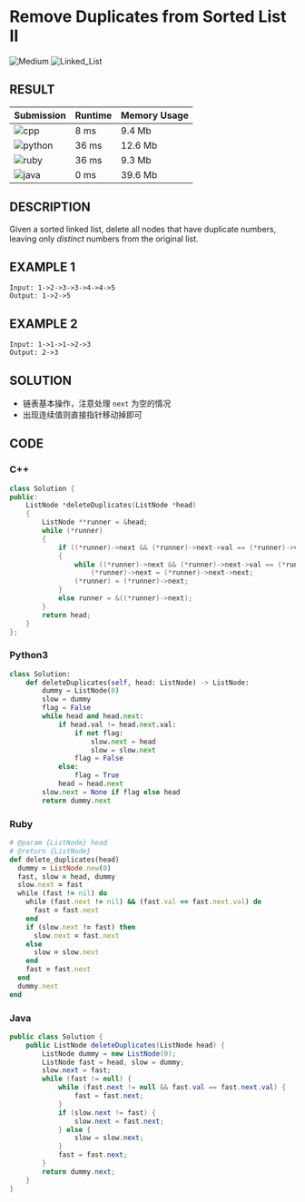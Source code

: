 # Remove Duplicates from Sorted List II

![Medium](https://img.shields.io/badge/-Medium-f0ad4e.svg) ![Linked_List](https://img.shields.io/badge/链表-Linked_List-007ec6.svg)

## RESULT

| Submission                                                        | Runtime | Memory Usage |
| ----------------------------------------------------------------- | ------- | ------------ |
| ![cpp](https://img.shields.io/badge/leetcode082-cpp-f34b7d.svg)   | 8 ms    | 9.4 Mb       |
| ![python](https://img.shields.io/badge/leetcode082-py-3572A5.svg) | 36 ms   | 12.6 Mb      |
| ![ruby](https://img.shields.io/badge/leetcode082-rb-701516.svg)   | 36 ms   | 9.3 Mb       |
| ![java](https://img.shields.io/badge/leetcode082-java-b07219.svg) | 0 ms    | 39.6 Mb      |

## DESCRIPTION

Given a sorted linked list, delete all nodes that have duplicate numbers, leaving only *distinct* numbers from the original list.

## EXAMPLE 1

```plain
Input: 1->2->3->3->4->4->5
Output: 1->2->5
```

## EXAMPLE 2

```plain
Input: 1->1->1->2->3
Output: 2->3
```

## SOLUTION

* 链表基本操作，注意处理 `next` 为空的情况
* 出现连续值则直接指针移动掉即可

## CODE

### C++

```cpp
class Solution {
public:
    ListNode *deleteDuplicates(ListNode *head)
    {
        ListNode **runner = &head;
        while (*runner)
        {
            if ((*runner)->next && (*runner)->next->val == (*runner)->val)
            {
                while ((*runner)->next && (*runner)->next->val == (*runner)->val)
                    (*runner)->next = (*runner)->next->next;
                (*runner) = (*runner)->next;
            }
            else runner = &((*runner)->next);
        }
        return head;
    }
};
```

### Python3

```python
class Solution:
    def deleteDuplicates(self, head: ListNode) -> ListNode:
        dummy = ListNode(0)
        slow = dummy
        flag = False
        while head and head.next:
            if head.val != head.next.val:
                if not flag:
                    slow.next = head
                    slow = slow.next
                flag = False
            else:
                flag = True
            head = head.next
        slow.next = None if flag else head
        return dummy.next
```

### Ruby

```ruby
# @param {ListNode} head
# @return {ListNode}
def delete_duplicates(head)
  dummy = ListNode.new(0)
  fast, slow = head, dummy
  slow.next = fast
  while (fast != nil) do
    while (fast.next != nil) && (fast.val == fast.next.val) do
      fast = fast.next
    end
    if (slow.next != fast) then
      slow.next = fast.next
    else
      slow = slow.next
    end
    fast = fast.next
  end
  dummy.next
end
```

### Java

```java
public class Solution {
    public ListNode deleteDuplicates(ListNode head) {
        ListNode dummy = new ListNode(0);
        ListNode fast = head, slow = dummy;
        slow.next = fast;
        while (fast != null) {
            while (fast.next != null && fast.val == fast.next.val) {
                fast = fast.next;
            }
            if (slow.next != fast) {
                slow.next = fast.next;
            } else {
                slow = slow.next;
            }
            fast = fast.next;
        }
        return dummy.next;
    }
}
```
